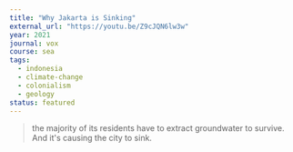 ```yaml
---
title: "Why Jakarta is Sinking"
external_url: "https://youtu.be/Z9cJQN6lw3w"
year: 2021
journal: vox
course: sea
tags:
  - indonesia
  - climate-change
  - colonialism
  - geology
status: featured
---
```


> the majority of its residents have to extract groundwater to survive. And it's causing the city to sink.

